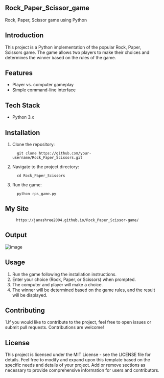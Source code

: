 ## Rock_Paper_Scissor_game

Rock, Paper, Scissor game using Python

## Introduction

This project is a Python implementation of the popular Rock, Paper, Scissors game. The game allows two players to make their choices and determines the winner based on the rules of the game.

## Features

- Player vs. computer gameplay
- Simple command-line interface

## Tech Stack

- Python 3.x

## Installation

1. Clone the repository:

         git clone https://github.com/your-username/Rock_Paper_Scissors.git

2. Navigate to the project directory:

         cd Rock_Paper_Scissors

3. Run the game:

         python rps_game.py

## My Site

         https://janashree2004.github.io/Rock_Paper_Scissor-game/

## Output

![image](https://github.com/Janashree2004/Rock_Paper_Scissor_Game/assets/142415775/bf9c8a93-1cd0-4502-aad3-17a80893433a)

## Usage
1. Run the game following the installation instructions.
2. Enter your choice (Rock, Paper, or Scissors) when prompted.
3. The computer and player will make a choice.
4. The winner will be determined based on the game rules, and the result will be displayed.
   
## Contributing
1.If you would like to contribute to the project, feel free to open issues or submit pull requests. Contributions are welcome!

## License

This project is licensed under the MIT License - see the LICENSE file for details.
Feel free to modify and expand upon this template based on the specific needs and details of your project. Add or remove sections as necessary to provide comprehensive information for users and contributors.

